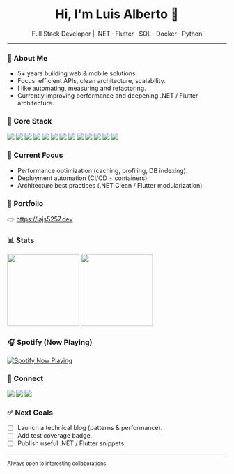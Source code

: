 <!-- Profile README -->
<h1 align="center">Hi, I'm Luis Alberto 👋</h1>
<p align="center">Full Stack Developer | .NET · Flutter · SQL · Docker · Python</p>

---

### 🚀 About Me
- 5+ years building web & mobile solutions.
- Focus: efficient APIs, clean architecture, scalability.
- I like automating, measuring and refactoring.
- Currently improving performance and deepening .NET / Flutter architecture.

### 🧰 Core Stack
<p>
  <img src="https://img.shields.io/badge/.NET-512BD4?logo=dotnet&logoColor=white" />
  <img src="https://img.shields.io/badge/C%23-239120?logo=csharp&logoColor=white" />
  <img src="https://img.shields.io/badge/Flutter-02569B?logo=flutter&logoColor=white" />
  <img src="https://img.shields.io/badge/Dart-0175C2?logo=dart&logoColor=white" />
  <img src="https://img.shields.io/badge/JavaScript-F7DF1E?logo=javascript&logoColor=000" />
  <img src="https://img.shields.io/badge/Python-3776AB?logo=python&logoColor=white" />
  <img src="https://img.shields.io/badge/SQL%20Server-CC2927?logo=microsoftsqlserver&logoColor=white" />
  <img src="https://img.shields.io/badge/MongoDB-47A248?logo=mongodb&logoColor=white" />
  <img src="https://img.shields.io/badge/Redis-DC382D?logo=redis&logoColor=white" />
  <img src="https://img.shields.io/badge/Docker-2496ED?logo=docker&logoColor=white" />
  <img src="https://img.shields.io/badge/Azure-0078D4?logo=microsoftazure&logoColor=white" />
  <img src="https://img.shields.io/badge/Cloudflare-F38020?logo=cloudflare&logoColor=white" />
  <img src="https://img.shields.io/badge/GitHub%20Actions-2088FF?logo=githubactions&logoColor=white" />
</p>

### 🔭 Current Focus
- Performance optimization (caching, profiling, DB indexing).
- Deployment automation (CI/CD + containers).
- Architecture best practices (.NET Clean / Flutter modularization).

### 📂 Portfolio
👉 https://lajs5257.dev

### 📊 Stats
<p>
  <img height="165" src="https://github-readme-stats.abdullahmorrison.vercel.app/api?username=Lajs5257&theme=dark&show_icons=true&hide_border=true" />
  <img height="165" src="https://github-readme-stats.programminddev.vercel.app/api/top-langs/?username=Lajs5257&layout=compact&theme=dark&hide_border=true" />
</p>

### 🎧 Spotify (Now Playing)
<p>
  <a href="https://open.spotify.com/user/3dm0bgyc15ma3tmt9q9z2q9f6">
    <img src="https://spotify-widget-gilt.vercel.app/api/spotify?background_color=0d1117&border_color=ffffff" alt="Spotify Now Playing" />
  </a>
</p>

### 🤝 Connect
<p>
  <a href="mailto:lajs5257@gmail.com"><img src="https://img.shields.io/badge/Email-lajs5257%40gmail.com-blue?logo=gmail" /></a>
  <a href="https://www.linkedin.com/in/luis-alberto-jimenez-soto/"><img src="https://img.shields.io/badge/LinkedIn-Luis%20Alberto-0A66C2?logo=linkedin" /></a>
  <a href="https://github.com/Lajs5257"><img src="https://img.shields.io/badge/GitHub-Lajs5257-181717?logo=github" /></a>
</p>

### ✅ Next Goals
- [ ] Launch a technical blog (patterns & performance).
- [ ] Add test coverage badge.
- [ ] Publish useful .NET / Flutter snippets.

---
<sub>Always open to interesting collaborations.</sub>
